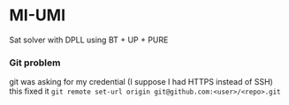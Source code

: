 # MI-UMI

Sat solver with DPLL using BT + UP + PURE


### Git problem
git was asking for my credential (I suppose I had HTTPS instead of SSH)
this fixed it
`git remote set-url origin git@github.com:<user>/<repo>.git`
